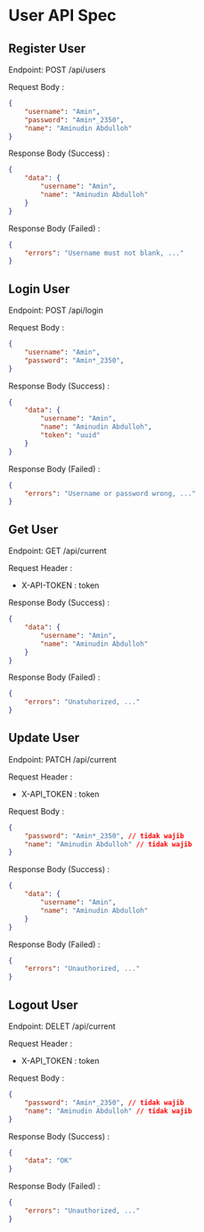 # User API Spec

## Register User

Endpoint: POST /api/users

Request Body :

```Json
{
    "username": "Amin",
    "password": "Amin*_2350",
    "name": "Aminudin Abdulloh"
}
```

Response Body (Success) :

```jSON
{
    "data": {
        "username": "Amin",
        "name": "Aminudin Abdulloh"
    }
}
```

Response Body (Failed) :

```json
{
    "errors": "Username must not blank, ..."
}
```

## Login User

Endpoint: POST /api/login

Request Body :

```Json
{
    "username": "Amin",
    "password": "Amin*_2350",
}
```

Response Body (Success) :

```jSON
{
    "data": {
        "username": "Amin",
        "name": "Aminudin Abdulloh",
        "token": "uuid"
    }
}
```

Response Body (Failed) :

```json
{
    "errors": "Username or password wrong, ..."
}
```

## Get User

Endpoint: GET /api/current

Request Header :
- X-API-TOKEN : token

Response Body (Success) :

```jSON
{
    "data": {
        "username": "Amin",
        "name": "Aminudin Abdulloh"
    }
}
```

Response Body (Failed) :

```json
{
    "errors": "Unatuhorized, ..."
}
```

## Update User

Endpoint: PATCH /api/current

Request Header :
- X-API_TOKEN : token

Request Body :

```Json
{
    "password": "Amin*_2350", // tidak wajib
    "name": "Aminudin Abdulloh" // tidak wajib
}
```

Response Body (Success) :

```jSON
{
    "data": {
        "username": "Amin",
        "name": "Aminudin Abdulloh"
    }
}
```

Response Body (Failed) :

```json
{
    "errors": "Unauthorized, ..."
}
```

## Logout User

Endpoint: DELET /api/current

Request Header :
- X-API_TOKEN : token

Request Body :

```Json
{
    "password": "Amin*_2350", // tidak wajib
    "name": "Aminudin Abdulloh" // tidak wajib
}
```

Response Body (Success) :

```jSON
{
    "data": "OK"
}
```

Response Body (Failed) :

```json
{
    "errors": "Unauthorized, ..."
}
```
